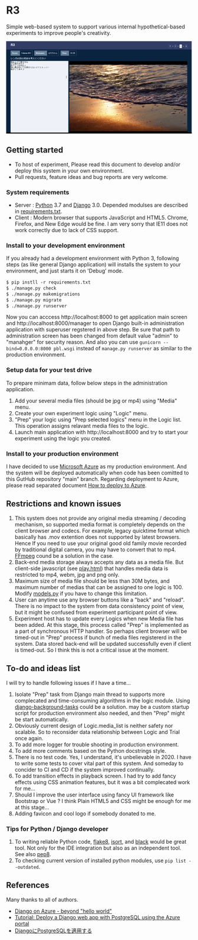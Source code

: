 # R3
Simple web-based system to support various internal hypothetical-based experiments to improve people's creativity.

![screenshot](doc/screenshot.png)

## Getting started
- To host of experiment, Please read this document to develop and/or deploy this system in your own environment.
- Pull requests, feature ideas and bug reports are very welcome.

### System requirements
- Server : [Python](https://www.python.org/) 3.7 and [Django](https://www.djangoproject.com/) 3.0. Depended modulses are described in [requirements.txt](requirements.txt).
- Client : Modern browser that supports JavaScript and HTML5. Chrome, Firefox, and New Edge would be fine. I am very sorry that IE11 does not work correctly due to lack of CSS support.

### Install to your development environment
If you already had a development environment with Python 3, following steps (as like general Django application) will installs the system to your environment, and just starts it on 'Debug' mode.
```
$ pip instll -r requirements.txt
$ ./manage.py check
$ ./manage.py makemigrations
$ ./manage.py migrate
$ ./manage.py runserver
```
Now you can acccess http://localhost:8000 to get application main screen and http://localhost:8000/manager to open Django built-in administration application with superuser regstered in above step. Be sure that path to administration screen has been changed from default value "admin" to "manahger" for security reason. And also you can use `gunicorn --bind=0.0.0.0:8000 pbl.wsgi` instead of `manage.py runserver` as similar to the production environment.

### Setup data for your test drive
To prepare minimam data, follow below steps in the administration application.
 1. Add your several media files (should be jpg or mp4) using "Media" menu.
 1. Create your own experiment logic using "Logic" menu.
 1. "Prep" your logic using "Prep selected logics" menu in the Logic list. This operation assigns relavant media files to the logic.
 1. Launch main application with http://localhost:8000 and try to start your experiment using the logic you created.

### Install to your production environment
 I have decided to use [Microsoft Azure](https://azure.microsoft.com) as my production environment. And the system will be deployed automatically when code has been comitted to this GutHub repository "main" branch. Regarding deployment to Azure, please read separated document [How to deploy to Azure](doc/PRODUCTION.md).

## Restrictions and known issues
1. This system does not provide any original media streaming / decoding mechanism, so supported media format is completely depends on the client browser and codecs. For example, legacy quicktime format which basically has .mov extention does not supported by latest browsers. Hence If you need to use your original good old family movie recorded by traditional digital camera, you may have to convert that to mp4. [FFmpeg](https://ffmpeg.org/) cound be a solution in the case.
1. Back-end media storage always accepts any data as a media file. But client-side javascript (see [play.html](r3/templates/play.html)) that handles media data is restricted to mp4, webm, jpg and png only.
1. Maximum size of media file should be less than 30M bytes, and maximum number of medias that can be assigned to one logic is 100. Modify [models.py](r3/models.py) if you have to change this limitation.
1. User can anytime use any browser buttons like a "back" and "reload". There is no impact to the system from data consistency point of view, but it might be confused from experiment participant point of view.
1. Experiment host has to update every Logics when new Media file has been added. At this stage, this process called "Prep" is implemented as a part of synchronous HTTP handler. So perhaps client browser will be timed-out in "Prep" process if bunch of media files registererd in the system. Data stored back-end will be updated successfully even if client is timed-out. So I think this is not a critical issue at the moment.

## To-do and ideas list
I will try to handle following issues if I have a time...
1. Isolate "Prep" task from Django main thread to supports more complecated and time-consuming algorithms in the logic module. Using [django-background-tasks](https://django-background-tasks.readthedocs.io/) could be a solution. may be a custom startup script for production environment also needed, and then "Prep" might be start automatically.
1. Obviously current design of Logic.media_list is neither safety nor scalable. So to reconsider data relationship between Logic and Trial once again.
1. To add more logger for trouble shooting in production environment.
1. To add more comments based on the Python docstrings style.
1. There is no test code. Yes, I understand, it's unbelievable in 2020. I have to write some tests to cover vital part of this system. And someday to concider to CI and CD if the system improved continually.
1. To add transition effects in playback screen. I had try to add fancy effects using CSS animation features, but it was a bit complecated work for me...
1. Should I improve the user interface using fancy UI framework like Bootstrap or Vue ? I think Plain HTML5 and CSS might be enough for me at this stage...
1. Adding favicon and cool logo if somebody donated to me.

### Tips for Python / Django developer
1. To writing reliable Python code, [flake8](https://pypi.org/project/flake8/), [isort](https://pypi.org/project/isort/), and [black](https://github.com/psf/black) would be great tool. Not only for the IDE integration but also as an independent tool. See also [pep8](https://pep8.readthedocs.io/).
1. To checking current version of installed python modules, use ```pip list --outdated```.

## References
Many thanks to all of authors.
 - [Django on Azure - beyond "hello world"](https://tonybaloney.github.io/posts/django-on-azure-beyond-hello-world.html)
 - [Tutorial: Deploy a Django web app with PostgreSQL using the Azure portal](https://docs.microsoft.com/ja-jp/azure/developer/python/tutorial-python-postgresql-app-portal)
 - [DjangoにPostgreSQLを適用する](https://qiita.com/shigechioyo/items/9b5a03ceead6e5ec87ec)
 